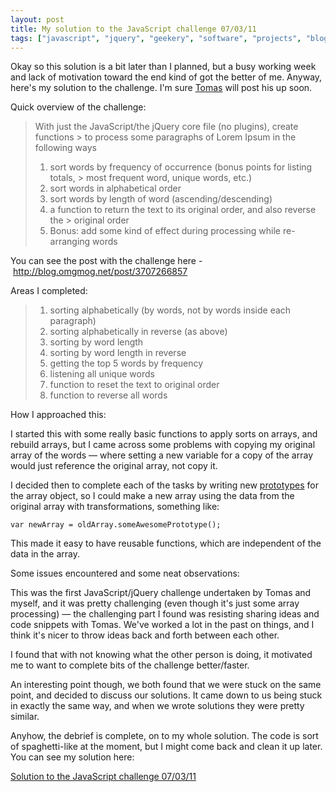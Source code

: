 ```yaml
---
layout: post
title: My solution to the JavaScript challenge 07/03/11
tags: ["javascript", "jquery", "geekery", "software", "projects", "blog"]
---
```


Okay so this solution is a bit later than I planned, but a busy working week and lack of motivation toward the end kind of got the better of me. Anyway, here's my solution to the challenge. I'm sure <a href="http://blog.tmayr.com" target="_blank">Tomas</a> will post his up soon.

Quick overview of the challenge:

> With just the JavaScript/the jQuery core file (no plugins), create functions > to process some paragraphs of Lorem Ipsum in the following ways
> 
> 1. sort words by frequency of occurrence (bonus points for listing totals, > most frequent word, unique words, etc.)
> 2. sort words in alphabetical order
> 3. sort words by length of word (ascending/descending)
> 4. a function to return the text to its original order, and also reverse the > original order
> 5. Bonus: add some kind of effect during processing while re-arranging words


You can see the post with the challenge here - <a href="http://blog.omgmog.net/post/3707266857" target="_blank">http://blog.omgmog.net/post/3707266857</a>

Areas I completed:

> 1. sorting alphabetically (by words, not by words inside each paragraph)
> 2. sorting alphabetically in reverse (as above)
> 3. sorting by word length
> 4. sorting by word length in reverse
> 5. getting the top 5 words by frequency
> 6. listening all unique words
> 7. function to reset the text to original order
> 8. function to reverse all words

How I approached this:

I started this with some really basic functions to apply sorts on arrays, and rebuild arrays, but I came across some problems with copying my original array of the words &#8212; where setting a new variable for a copy of the array would just reference the original array, not copy it.

I decided then to complete each of the tasks by writing new <a href="https://developer.mozilla.org/en/JavaScript/Reference/Global_Objects/Function/prototype" target="_blank">prototypes</a> for the array object, so I could make a new array using the data from the original array with transformations, something like:

<pre><code data-language="javascript">var newArray = oldArray.someAwesomePrototype();</code></pre>

This made it easy to have reusable functions, which are independent of the data in the array.

Some issues encountered and some neat observations:

This was the first JavaScript/jQuery challenge undertaken by Tomas and myself, and it was pretty challenging (even though it's just some array processing) &#8212; the challenging part I found was resisting sharing ideas and code snippets with Tomas. We've worked a lot in the past on things, and I think it's nicer to throw ideas back and forth between each other.

I found that with not knowing what the other person is doing, it motivated me to want to complete bits of the challenge better/faster.

An interesting point though, we both found that we were stuck on the same point, and decided to discuss our solutions. It came down to us being stuck in exactly the same way, and when we wrote solutions they were pretty similar.

Anyhow, the debrief is complete, on to my whole solution. The code is sort of spaghetti-like at the moment, but I might come back and clean it up later. You can see my solution here: 

<a href="http://omgmog.net/challenge/070311/" target="_blank">Solution to the JavaScript challenge 07/03/11</a>
